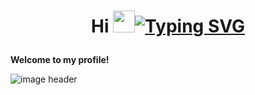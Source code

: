 # <p align="center">Hi <img src="https://raw.githubusercontent.com/marcos-inja/marcos-inja/main/gifs/hi.gif" width="35px">[![Typing SVG](https://readme-typing-svg.herokuapp.com?color=%2336BCF7&lines=I+am+Yusuke+Noda)](https://git.io/typing-svg)</p>

**Welcome to my profile!**

<img alt="image header" src="https://raw.githubusercontent.com/marcos-inja/marcos-inja/main/imgs/header.png"/> 
